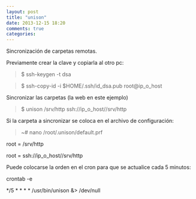 ```yaml
---
layout: post
title: "unison"
date: 2013-12-15 18:20
comments: true
categories: 
---
```

Sincronización de carpetas remotas.

Previamente crear la clave y copiarla al otro pc:

>$ ssh-keygen -t dsa

>$ ssh-copy-id -i $HOME/.ssh/id_dsa.pub root@ip_o_host

Sincronizar las carpetas (la web en este ejemplo)

>$ unison /srv/http ssh://ip_o_host//srv/http

Si la carpeta a sincronizar se coloca en el archivo de configuración:

>~# nano /root/.unison/default.prf

root = /srv/http

root = ssh://ip_o_host//srv/http

Puede colocarse la orden en el cron para que se actualice cada 5 minutos:

crontab -e

*/5 * * * * /usr/bin/unison &> /dev/null

